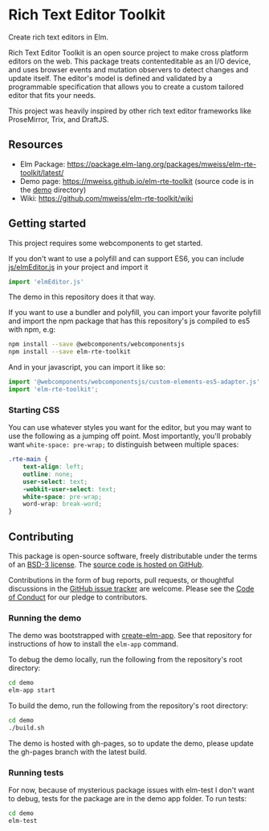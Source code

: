 # Rich Text Editor Toolkit
Create rich text editors in Elm.

Rich Text Editor Toolkit is an open source project to make cross platform editors on the web. This package treats contenteditable as an I/O device, and uses browser events and mutation observers to detect changes and update itself.  The editor's model is defined and validated by a programmable specification that allows you to create a custom tailored editor that fits your needs.

This project was heavily inspired by other rich text editor frameworks like ProseMirror, Trix, and DraftJS.  

## Resources
- Elm Package: https://package.elm-lang.org/packages/mweiss/elm-rte-toolkit/latest/ 
- Demo page: https://mweiss.github.io/elm-rte-toolkit (source code is in the [demo](demo) directory)
- Wiki: https://github.com/mweiss/elm-rte-toolkit/wiki

## Getting started

This project requires some webcomponents to get started.

If you don't want to use a polyfill and can support ES6, you can include
[js/elmEditor.js](js/elmEditor.js) in your project and import it

```js
import 'elmEditor.js'
```

The demo in this repository does it that way.

If you want to use a bundler and polyfill, you can import your favorite polyfill and
import the npm package that has this repository's js compiled to es5 with npm, e.g:

```bash
npm install --save @webcomponents/webcomponentsjs
npm install --save elm-rte-toolkit
```

And in your javascript, you can import it like so:

```js
import '@webcomponents/webcomponentsjs/custom-elements-es5-adapter.js'
import 'elm-rte-toolkit';
```

### Starting CSS

You can use whatever styles you want for the editor, but you may want to use the following as
a jumping off point.  Most importantly, you'll probably want `white-space: pre-wrap;` to distinguish
between multiple spaces:

```css
.rte-main {
    text-align: left;
    outline: none;
    user-select: text;
    -webkit-user-select: text;
    white-space: pre-wrap;
    word-wrap: break-word;
}
```

## Contributing

This package is open-source software, freely distributable under the terms of an [BSD-3 license](LICENSE). The [source code is hosted on GitHub](https://github.com/mweiss/elm-rte-toolkit).

Contributions in the form of bug reports, pull requests, or thoughtful discussions in the [GitHub issue tracker](https://github.com/mweiss/elm-rte-toolkit/issues) are welcome. Please see the [Code of Conduct](CODE_OF_CONDUCT.md) for our pledge to contributors.

### Running the demo

The demo was bootstrapped with [create-elm-app](https://github.com/halfzebra/create-elm-app).  See that repository for instructions of how to install the `elm-app` command.

To debug the demo locally, run the following from the repository's root directory:
```bash
cd demo
elm-app start
```

To build the demo, run the following from the repository's root directory:
```bash
cd demo
./build.sh
```

The demo is hosted with gh-pages, so to update the demo, please update the gh-pages branch with the latest
build.

### Running tests

For now, because of mysterious package issues with elm-test I don't want to debug,
 tests for the package are in the demo app folder.  To run tests:

```bash
cd demo
elm-test
```


